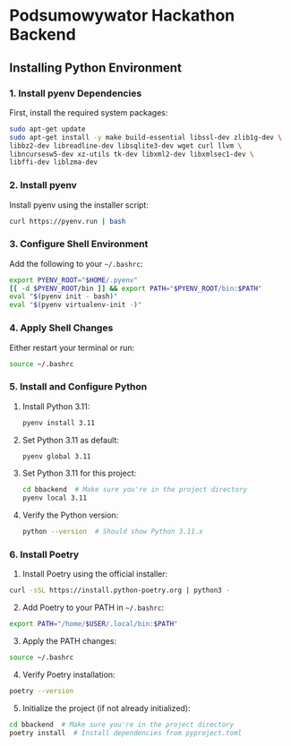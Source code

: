 # Podsumowywator Hackathon Backend

## Installing Python Environment

### 1. Install pyenv Dependencies
First, install the required system packages:
```bash
sudo apt-get update
sudo apt-get install -y make build-essential libssl-dev zlib1g-dev \
libbz2-dev libreadline-dev libsqlite3-dev wget curl llvm \
libncursesw5-dev xz-utils tk-dev libxml2-dev libxmlsec1-dev \
libffi-dev liblzma-dev
```

### 2. Install pyenv
Install pyenv using the installer script:
```bash
curl https://pyenv.run | bash
```

### 3. Configure Shell Environment
Add the following to your `~/.bashrc`:
```bash
export PYENV_ROOT="$HOME/.pyenv"
[[ -d $PYENV_ROOT/bin ]] && export PATH="$PYENV_ROOT/bin:$PATH"
eval "$(pyenv init - bash)"
eval "$(pyenv virtualenv-init -)"
```

### 4. Apply Shell Changes
Either restart your terminal or run:
```bash
source ~/.bashrc
```

### 5. Install and Configure Python

1. Install Python 3.11:
   ```bash
   pyenv install 3.11
   ```
2. Set Python 3.11 as default:
   ```bash
   pyenv global 3.11
   ```
3. Set Python 3.11 for this project:
   ```bash
   cd bbackend  # Make sure you're in the project directory
   pyenv local 3.11
   ```
4. Verify the Python version:
   ```bash
   python --version  # Should show Python 3.11.x
   ```

### 6. Install Poetry

1. Install Poetry using the official installer:
```bash
curl -sSL https://install.python-poetry.org | python3 -
```

2. Add Poetry to your PATH in `~/.bashrc`:
```bash
export PATH="/home/$USER/.local/bin:$PATH"
```

3. Apply the PATH changes:
```bash
source ~/.bashrc
```

4. Verify Poetry installation:
```bash
poetry --version
```

5. Initialize the project (if not already initialized):
```bash
cd bbackend  # Make sure you're in the project directory
poetry install  # Install dependencies from pyproject.toml
```
